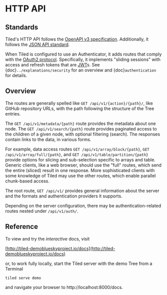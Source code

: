 # HTTP API

## Standards

Tiled's HTTP API follows the
[OpenAPI v3 specification](https://swagger.io/specification/).
Additionally, it follows the [JSON API standard](https://jsonapi.org/).

When Tiled is configured to use an Authenticator, it adds routes that
comply with the [OAuth2 protocol](https://oauth.net/2/). Specifically,
it implements "sliding sessions" with access and refresh tokens that are
[JWT](https://jwt.io/)s. See {doc}`../explanations/security` for an overview
and {doc}`authentication` for details.

## Overview

The routes are generally spelled like ``GET /api/v1/{action}/{path}/``, like GitHub
repository URLs, with the path following the structure of the Tree
entries.

The ``GET /api/v1/metadata/{path}`` route provides the metadata about one node.
The ``GET /api/v1/search/{path}`` route provides paginated access to the children of
a given node, with optional filtering (search). The responses contain links to
the data, in various forms.

For example, data access routes ``GET /api/v1/array/block/{path}``,
``GET /api/v1/array/full/{path}``, and ``GET /api/v1/table/partition/{path}``
provide options for slicing and sub-selection specific to arrays and table.
Generic clients, like a web browser, should use the "full" routes, which send
the entire (sliced) result in one response. More sophisticated clients with
some knowledge of Tiled may use the other routes, which enable parallel
chunk-based access.

The root route, `GET /api/v1/` provides general information about the server and the formats
and authentication providers it supports.

Depending on the server configuration, there may be authentication-related routes
nested under `/api/v1/auth/`.

## Reference

To view and try the *interactive* docs, visit

[http://tiled-demoblueskyproject.io/docs](http://tiled-demoblueskyproject.io/docs)

or, to work fully locally, start the Tiled server with the demo
Tree from a Terminal

```
tiled serve demo
```

and navigate your browser to http://localhost:8000/docs.
